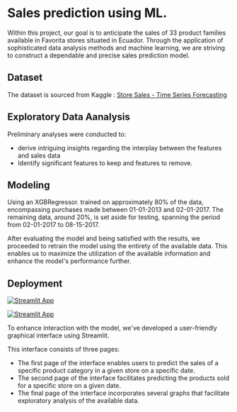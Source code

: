 
# Sales prediction using ML.

Within this project, our goal is to anticipate the sales of 33 product families available in Favorita stores situated in Ecuador. Through the application of sophisticated data analysis methods and machine learning, we are striving to construct a dependable and precise sales prediction model.

## Dataset

The dataset is sourced from Kaggle : [Store Sales - Time Series Forecasting](https://www.kaggle.com/competitions/store-sales-time-series-forecasting/data?select=test.csv)


## Exploratory Data Aanalysis

Preliminary analyses were conducted to:

- derive intriguing insights regarding the interplay between the features and sales data
- Identify significant features to keep and features to remove.


## Modeling 

Using an XGBRegressor. trained on approximately 80% of the data, encompassing purchases made between 01-01-2013 and 02-01-2017. The remaining data, around 20%, is set aside for testing, spanning the period from 02-01-2017 to 08-15-2017. 

After evaluating the model and being satisfied with the results, we proceeded to retrain the model using the entirety of the available data. This enables us to maximize the utilization of the available information and enhance the model's performance further.


## Deployment

[![Streamlit App](https://static.streamlit.io/badges/streamlit_badge_black_white.svg)](https://sales-prediction-project.streamlit.app/)

<a href="https://sales-prediction-project.streamlit.app/" target="_blank">
  <img src="https://static.streamlit.io/badges/streamlit_badge_black_white.svg" alt="Streamlit App">
</a>

To enhance interaction with the model, we've developed a user-friendly graphical interface using Streamlit.

This interface consists of three pages:

- The first page of the interface enables users to predict the sales of a specific product category in a given store on a specific date.
- The second page of the interface facilitates predicting the products sold for a specific store on a given date.
- The final page of the interface incorporates several graphs that facilitate exploratory analysis of the available data.


